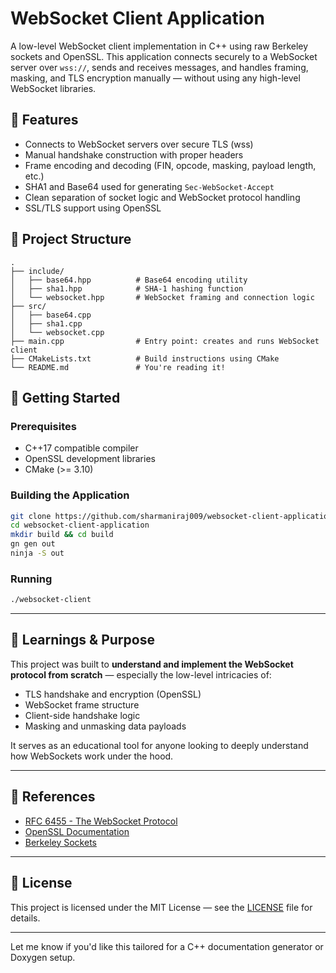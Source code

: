 


# WebSocket Client Application

A low-level WebSocket client implementation in C++ using raw Berkeley sockets and OpenSSL. This application connects securely to a WebSocket server over `wss://`, sends and receives messages, and handles framing, masking, and TLS encryption manually — without using any high-level WebSocket libraries.

## 🔧 Features

* Connects to WebSocket servers over secure TLS (wss)
* Manual handshake construction with proper headers
* Frame encoding and decoding (FIN, opcode, masking, payload length, etc.)
* SHA1 and Base64 used for generating `Sec-WebSocket-Accept`
* Clean separation of socket logic and WebSocket protocol handling
* SSL/TLS support using OpenSSL

## 📁 Project Structure

```
.
├── include/
│   ├── base64.hpp          # Base64 encoding utility
│   ├── sha1.hpp            # SHA-1 hashing function
│   └── websocket.hpp       # WebSocket framing and connection logic
├── src/
│   ├── base64.cpp
│   ├── sha1.cpp
│   └── websocket.cpp
├── main.cpp                # Entry point: creates and runs WebSocket client
├── CMakeLists.txt          # Build instructions using CMake
└── README.md               # You're reading it!
```

## 🚀 Getting Started

### Prerequisites

* C++17 compatible compiler
* OpenSSL development libraries
* CMake (>= 3.10)

### Building the Application

```bash
git clone https://github.com/sharmaniraj009/websocket-client-application.git
cd websocket-client-application
mkdir build && cd build
gn gen out
ninja -S out
```

### Running

```bash
./websocket-client
```



---

## 🧠 Learnings & Purpose

This project was built to **understand and implement the WebSocket protocol from scratch** — especially the low-level intricacies of:

* TLS handshake and encryption (OpenSSL)
* WebSocket frame structure
* Client-side handshake logic
* Masking and unmasking data payloads

It serves as an educational tool for anyone looking to deeply understand how WebSockets work under the hood.

---

## 📜 References

* [RFC 6455 - The WebSocket Protocol](https://datatracker.ietf.org/doc/html/rfc6455)
* [OpenSSL Documentation](https://www.openssl.org/docs/)
* [Berkeley Sockets](https://beej.us/guide/bgnet/)

---



## 📄 License

This project is licensed under the MIT License — see the [LICENSE](LICENSE) file for details.

---

Let me know if you'd like this tailored for a C++ documentation generator or Doxygen setup.
